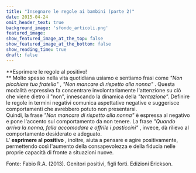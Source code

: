 ```yaml
---
title: "﻿Insegnare le regole ai bambini (parte 2)"
date: 2015-04-24
omit_header_text: true
background_image: 'sfondo_articoli.png'
featured_image: 
show_featured_image_at_the_top: false
show_featured_image_at_the_bottom: false
show_reading_time: true
draft: false
---
```


**Esprimere le regole al positivo!  
** Molto spesso nella vita quotidiana usiamo e sentiamo frasi come _"Non
picchiare tuo fratello"_ , _"Non mancare di rispetto alla nonna"_ . Questa
modalità espressiva fa concentrare involontariamente l'attenzione su ciò che
viene dietro il "non", innescando la dinamica della _"tentazione"._ Definire
le regole in termini negativi comunica aspettative negative e suggerisce
comportamenti che avrebbero potuto non presentarsi.  
Quindi, la frase _"Non mancare di rispetto alla nonna"_ è espressa al negativo
e pone l'accento sul comportamento da non tenere. La frase _"Quando arriva la
nonna, falla accomodare e offrile i pasticcini"_ , invece, dà rilievo al
comportamento desiderato e adeguato.  
L' **esprimere al positivo** , inoltre, aiuta a pensare e agire positivamente,
permettendo così l'aumento della consapevolezza e della fiducia nelle proprie
capacità di fronte a situazioni nuove.  
  
Fonte: Fabio R.A. (2013). Genitori positivi, figli forti. Edizioni Erickson.

